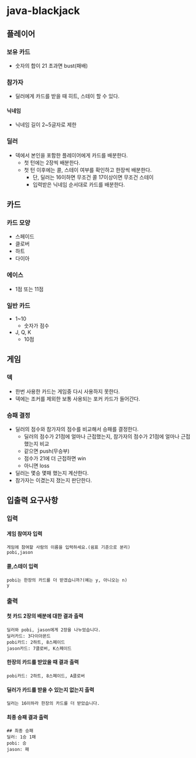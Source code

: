 # java-blackjack

## 플레이어

### 보유 카드

- 숫자의 합이 21 초과면 bust(패배)

### 참가자

- 딜러에게 카드를 받을 때 히트, 스테이 할 수 있다.

#### 닉네임

- 닉네임 길이 2~5글자로 제한

### 딜러

- 덱에서 본인을 포함한 플레이어에게 카드를 배분한다.
    - 첫 턴에는 2장씩 배분한다.
    - 첫 턴 이후에는 콜, 스테이 여부를 확인하고 한장씩 배분한다.
        - 단, 딜러는 16이하면 무조건 콜 17이상이면 무조건 스테이
        - 입력받은 닉네임 순서대로 카드를 배분한다.

## 카드

### 카드 모양

- 스페이드
- 클로버
- 하트
- 다이아

### 에이스

- 1점 또는 11점

### 일반 카드

- 1~10
    - 숫자가 점수
- J, Q, K
    - 10점

## 게임

### 덱

- 한번 사용한 카드는 게임중 다시 사용하지 못한다.
- 덱에는 조커를 제외한 보통 사용되는 포커 카드가 들어간다.

### 승패 결정

- 딜러의 점수와 참가자의 점수를 비교해서 승패를 결정한다.
    - 딜러의 점수가 21점에 얼마나 근접했는지, 참가자의 점수가 21점에 얼마나 근접했는지 비교
    - 같으면 push(무승부)
    - 점수가 21에 더 근접하면 win
    - 아니면 loss
- 딜러는 몇승 몇패 했는지 계산한다.
- 참가자는 이겼는지 졌는지 판단한다.

## 입출력 요구사항

### 입력

#### 게임 참여자 입력

```angular2html
게임에 참여할 사람의 이름을 입력하세요.(쉼표 기준으로 분리)
pobi,jason
```

#### 콜,스테이 입력

```angular2html
pobi는 한장의 카드를 더 받겠습니까?(예는 y, 아니오는 n)
y
```

### 출력

#### 첫 카드 2장의 배분에 대한 결과 출력

```angular2html
딜러와 pobi, jason에게 2장을 나누었습니다.
딜러카드: 3다이아몬드
pobi카드: 2하트, 8스페이드
jason카드: 7클로버, K스페이드
```

#### 한장의 카드를 받았을 때 결과 출력

```angular2html
pobi카드: 2하트, 8스페이드, A클로버
```

#### 딜러가 카드를 받을 수 있는지 없는지 출력

```angular2html
딜러는 16이하라 한장의 카드를 더 받았습니다.
```

#### 최종 승패 결과 출력

```angular2html
## 최종 승패
딜러: 1승 1패
pobi: 승
jason: 패
```

